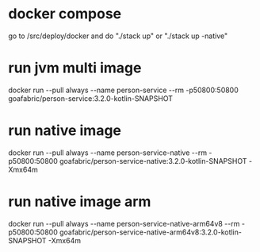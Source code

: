 # docker compose
go to /src/deploy/docker and do "./stack up" or "./stack up -native"

# run jvm multi image
docker run --pull always --name person-service --rm -p50800:50800 goafabric/person-service:3.2.0-kotlin-SNAPSHOT

# run native image
docker run --pull always --name person-service-native --rm -p50800:50800 goafabric/person-service-native:3.2.0-kotlin-SNAPSHOT -Xmx64m

# run native image arm
docker run --pull always --name person-service-native-arm64v8 --rm -p50800:50800 goafabric/person-service-native-arm64v8:3.2.0-kotlin-SNAPSHOT -Xmx64m
